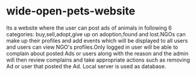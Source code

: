 # wide-open-pets-website
Its a website where the user can post ads of animals in following 6 categories: buy,sell,adopt,give up on adoption,found and lost.NGOs can make up their profiles and add events which will be displayed to all users and users can view NGO's profiles.Only logged in user will be able to complain about posted Ads or users along with the reason and the admin will then review complains and take appropriate actions such as removing Ad or user that posted the Ad. Local server is used as database.

